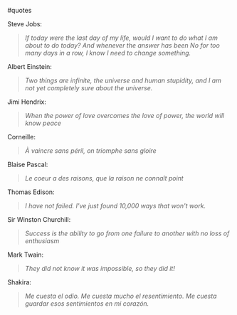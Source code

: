 #quotes

Steve Jobs:
> *If today were the last day of my life, would I want to do what I am about to do today? And whenever the answer has been No for too many days in a row, I know I need to change something.*

Albert Einstein:
> *Two things are infinite, the universe and human stupidity, and I am not yet completely sure about the universe.*

Jimi Hendrix:
> *When the power of love overcomes the love of power, the world will know peace*

Corneille:
> *À vaincre sans péril, on triomphe sans gloire*

Blaise Pascal:
> *Le coeur a des raisons, que la raison ne connaît point*

Thomas Edison:
> *I have not failed. I've just found 10,000 ways that won't work.*

Sir Winston Churchill:
> *Success is the ability to go from one failure to another with no loss of enthusiasm*

Mark Twain:
> *They did not know it was impossible, so they did it!*

Shakira:
> *Me cuesta el odio. Me cuesta mucho el resentimiento. Me cuesta guardar esos sentimientos en mi corazón.*
